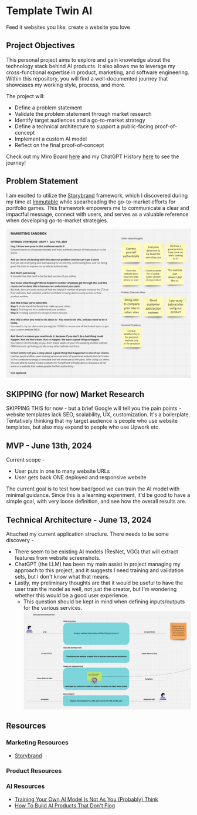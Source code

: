 # Template Twin AI
Feed it websites you like, create a website you love

## Project Objectives
This personal project aims to explore and gain knowledge about the technology stack behind AI products. It also allows me to leverage my cross-functional expertise in product, marketing, and software engineering. Within this repository, you will find a well-documented journey that showcases my working style, process, and more.

The project will:
- Define a problem statement
- Validate the problem statement through market research
- Identify target audiences and a go-to-market strategy
- Define a technical architecture to support a public-facing proof-of-concept
- Implement a custom AI model
- Reflect on the final proof-of-concept

Check out my Miro Board [here][def5] and my ChatGPT History [here][def6] to see the journey!

## Problem Statement
I am excited to utilize the [Storybrand][def2] framework, which I discovered during my time at [Immutable][def] while spearheading the go-to-market efforts for portfolio games. This framework empowers me to communicate a clear and impactful message, connect with users, and serves as a valuable reference when developing go-to-market strategies.

![Storybrand-0611](./images/storybrand-0611-1.png)

## SKIPPING (for now) Market Research
SKIPPING THIS for now - but a brief Google will tell you the pain points - website templates lack SEO, scalability, UX, customization. It's a boilerplate. Tentatively thinking that my target audience is people who use website templates, but also may expand to people who use Upwork etc.

## MVP - June 13th, 2024
Current scope - 
- User puts in one to many website URLs
- User gets back ONE deployed and responsive website

The current goal is to test how bad/good we can train the AI model with minimal guidance. Since this is a learning experiment, it'd be good to have a simple goal, with very loose definition, and see how the overall results are.

## Technical Architecture - June 13, 2024
Attached my current application structure. There needs to be some discovery - 
- There seem to be existing AI models (ResNet, VGG) that will extract features from website screenshots.
-  ChatGPT (the LLM) has been my main assist in project managing my approach to this project, and it suggests I need training and validation sets, but I don't know what that means.
-  Lastly, my preliminary thoughts are that it would be useful to have the user train the model as well, not just the creator, but I'm wondering whether this would be a good user experience.
    - This question should be kept in mind when defining inputs/outputs for the various services.
![AppStructure-0613](./images/app-structure-06-13.png)

## Resources
### Marketing Resources
- [Storybrand][def2]
### Product Resources

### AI Resources
- [Training Your Own AI Model Is Not As You (Probably) Think][def4]
- [How To Build AI Products That Don't Flog][def3]

[def]: https://www.immutable.com/
[def2]: https://storybrand.com/
[def3]: https://www.youtube.com/watch?v=V3uiKM2TXNY
[def4]: https://www.youtube.com/watch?v=fCUkvL0mbxI
[def5]: https://miro.com/app/board/uXjVK9fWzuk=/?share_link_id=99768542151
[def6]: https://chatgpt.com/share/4b7240d1-6e69-41a7-adcb-21e025cc6a96